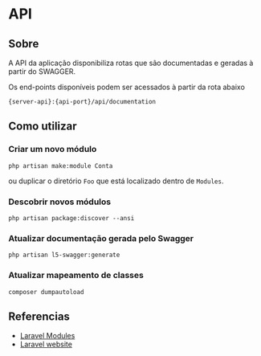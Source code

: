 # API

## Sobre

A API da aplicação disponibiliza rotas que são documentadas e geradas à partir do SWAGGER.

Os end-points disponíveis podem ser acessados à partir da rota abaixo
```http request
{server-api}:{api-port}/api/documentation
```

## Como utilizar

### Criar um novo módulo

 ```console
 php artisan make:module Conta
 ```
 
 ou duplicar o diretório `Foo` que está localizado dentro de `Modules`.
 
### Descobrir novos módulos

 ```console
 php artisan package:discover --ansi
 ```
 
### Atualizar documentação gerada pelo Swagger

 ```console
 php artisan l5-swagger:generate
 ```
 
### Atualizar mapeamento de classes

 ```console
 composer dumpautoload
 ```
 
## Referencias

- [Laravel Modules](https://caffeinatedpackages.com/guide/packages/modules.html#installationn)
- [Laravel website](https://laravel.com)
